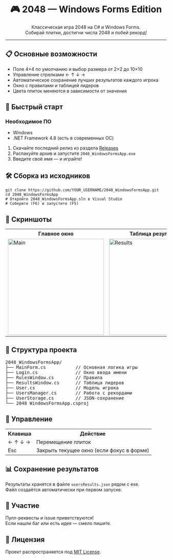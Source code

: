 <h1 align="center">🎮 2048 — Windows Forms Edition</h1>
<p align="center">Классическая игра 2048 на C# и Windows Forms.<br>
Собирай плитки, достигни числа 2048 и побей рекорд!</p>

<hr>

<h2>📋 Основные возможности</h2>
<ul>
  <li>Поле 4×4 по умолчанию и выбор размера от 2×2 до 10×10</li>
  <li>Управление стрелками ← ↑ ↓ →</li>
  <li>Автоматическое сохранение лучших результатов каждого игрока</li>
  <li>Окно с правилами и таблицей лидеров</li>
  <li>Цвета плиток меняются в зависимости от значения</li>
</ul>

<h2>🚀 Быстрый старт</h2>
<h3>Необходимое ПО</h3>
<ul>
  <li>Windows</li>
  <li>.NET Framework 4.8 (есть в современных ОС)</li>
</ul>
<ol>
  <li>Скачайте последний релиз из раздела <a href="../../releases">Releases</a></li>
  <li>Распакуйте архив и запустите <code>2048_WindowsFormsApp.exe</code></li>
  <li>Введите своё имя — и играйте!</li>
</ol>

<h2>🛠 Сборка из исходников</h2>
<pre><code>git clone https://github.com/YOUR_USERNAME/2048_WindowsFormsApp.git
cd 2048_WindowsFormsApp
# Откройте 2048_WindowsFormsApp.sln в Visual Studio
# Соберите (F6) и запустите (F5)</code></pre>

<h2>📸 Скриншоты</h2>
<table>
  <tr>
    <th>Главное окно</th>
    <th>Таблица результатов</th>
  </tr>
  <tr>
    <td><img src="docs/screenshot_main.png" alt="Main" width="300"></td>
    <td><img src="docs/screenshot_results.png" alt="Results" width="300"></td>
  </tr>
</table>

<h2>📁 Структура проекта</h2>
<pre>
2048_WindowsFormsApp/
├── MainForm.cs           // Основная логика игры
├── Login.cs              // Окно ввода имени
├── RulesWindow.cs        // Правила
├── ResultsWindow.cs      // Таблица лидеров
├── User.cs               // Модель игрока
├── UsersManager.cs       // Работа с рекордами
├── UserStorage.cs        // JSON-сохранение
└── 2048_WindowsFormsApp.csproj
</pre>

<h2>🧩 Управление</h2>
<table>
  <tr><th>Клавиша</th><th>Действие</th></tr>
  <tr><td>← ↑ ↓ →</td><td>Перемещение плиток</td></tr>
  <tr><td>Esc</td><td>Закрыть текущее окно (если фокус в форме)</td></tr>
</table>

<h2>📊 Сохранение результатов</h2>
<p>Результаты хранятся в файле <code>usersResults.json</code> рядом с exe.<br>
Файл создаётся автоматически при первом запуске.</p>

<h2>🤝 Участие</h2>
<p>Пулл-реквесты и issue приветствуются!<br>
Если нашли баг или есть идея — смело пишите.</p>

<h2>📄 Лицензия</h2>
<p>Проект распространяется под <a href="LICENSE">MIT License</a>.</p>
